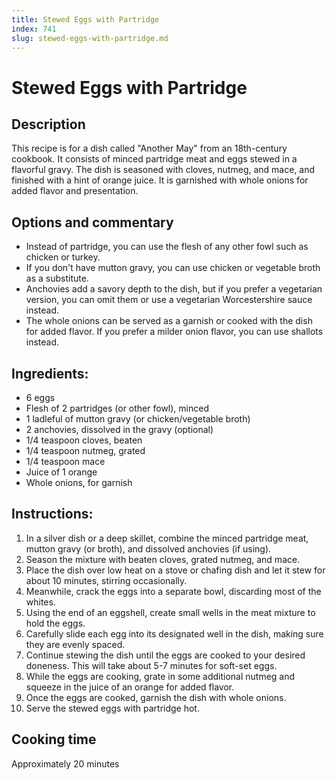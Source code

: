 ```yaml
---
title: Stewed Eggs with Partridge
index: 741
slug: stewed-eggs-with-partridge.md
---
```


# Stewed Eggs with Partridge

## Description
This recipe is for a dish called "Another May" from an 18th-century cookbook. It consists of minced partridge meat and eggs stewed in a flavorful gravy. The dish is seasoned with cloves, nutmeg, and mace, and finished with a hint of orange juice. It is garnished with whole onions for added flavor and presentation.

## Options and commentary
- Instead of partridge, you can use the flesh of any other fowl such as chicken or turkey.
- If you don't have mutton gravy, you can use chicken or vegetable broth as a substitute.
- Anchovies add a savory depth to the dish, but if you prefer a vegetarian version, you can omit them or use a vegetarian Worcestershire sauce instead.
- The whole onions can be served as a garnish or cooked with the dish for added flavor. If you prefer a milder onion flavor, you can use shallots instead.

## Ingredients:
- 6 eggs
- Flesh of 2 partridges (or other fowl), minced
- 1 ladleful of mutton gravy (or chicken/vegetable broth)
- 2 anchovies, dissolved in the gravy (optional)
- 1/4 teaspoon cloves, beaten
- 1/4 teaspoon nutmeg, grated
- 1/4 teaspoon mace
- Juice of 1 orange
- Whole onions, for garnish

## Instructions:
1. In a silver dish or a deep skillet, combine the minced partridge meat, mutton gravy (or broth), and dissolved anchovies (if using).
2. Season the mixture with beaten cloves, grated nutmeg, and mace.
3. Place the dish over low heat on a stove or chafing dish and let it stew for about 10 minutes, stirring occasionally.
4. Meanwhile, crack the eggs into a separate bowl, discarding most of the whites. 
5. Using the end of an eggshell, create small wells in the meat mixture to hold the eggs.
6. Carefully slide each egg into its designated well in the dish, making sure they are evenly spaced.
7. Continue stewing the dish until the eggs are cooked to your desired doneness. This will take about 5-7 minutes for soft-set eggs.
8. While the eggs are cooking, grate in some additional nutmeg and squeeze in the juice of an orange for added flavor.
9. Once the eggs are cooked, garnish the dish with whole onions.
10. Serve the stewed eggs with partridge hot.

## Cooking time
Approximately 20 minutes